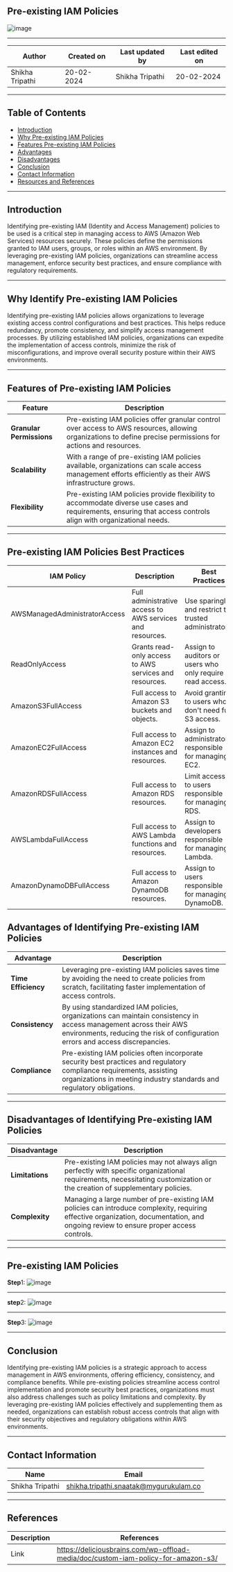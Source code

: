 ## Pre-existing IAM Policies
![image](https://github.com/avengers-p7/Documentation/assets/156056746/ef3954ab-e2ee-4310-b4ce-af2862ccd7f5)

***
| Author | Created on | Last updated by | Last edited on |
|--------|------------|-----------------|----------------|
|Shikha Tripathi| 20-02-2024 | Shikha Tripathi | 20-02-2024|

***
## Table of Contents
+ [Introduction](#Introduction)
+  [Why Pre-existing IAM Policies ](#WhyPre-existingIAMPolicies)
+ [Features Pre-existing IAM Policies ](#FeaturesPre-existingIAMPolicies)
+ [Advantages](#Advantages)
+ [Disadvantages](#Disadvantages)
+ [Conclusion](#Conclusion)
+ [Contact Information](#Contact-Information)
+ [Resources and References](#Resources-and-References)

***
## Introduction
Identifying pre-existing IAM (Identity and Access Management) policies to be used is a critical step in managing access to AWS (Amazon Web Services) resources securely. These policies define the permissions granted to IAM users, groups, or roles within an AWS environment. By leveraging pre-existing IAM policies, organizations can streamline access management, enforce security best practices, and ensure compliance with regulatory requirements.

***
## Why Identify Pre-existing IAM Policies
Identifying pre-existing IAM policies allows organizations to leverage existing access control configurations and best practices. This helps reduce redundancy, promote consistency, and simplify access management processes. By utilizing established IAM policies, organizations can expedite the implementation of access controls, minimize the risk of misconfigurations, and improve overall security posture within their AWS environments.

****
## Features of Pre-existing IAM Policies
| Feature	| Description |
|---------|-------------|
| **Granular Permissions**	| Pre-existing IAM policies offer granular control over access to AWS resources, allowing organizations to define precise permissions for actions and resources.|
| **Scalability**	 | With a range of pre-existing IAM policies available, organizations can scale access management efforts efficiently as their AWS infrastructure grows.|
| **Flexibility**| Pre-existing IAM policies provide flexibility to accommodate diverse use cases and requirements, ensuring that access controls align with organizational needs.|

***
## Pre-existing IAM Policies Best Practices
| IAM Policy	| Description |	Best Practices |
|-------------|-------------|----------------|
| AWSManagedAdministratorAccess	| Full administrative access to AWS services and resources.	| Use sparingly and restrict to trusted administrators.|
| ReadOnlyAccess | Grants read-only access to AWS services and resources.| Assign to auditors or users who only require read access.|
| AmazonS3FullAccess | Full access to Amazon S3 buckets and objects.| Avoid granting to users who don't need full S3 access.|
| AmazonEC2FullAccess | Full access to Amazon EC2 instances and resources.| Assign to administrators responsible for managing EC2.|
| AmazonRDSFullAccess | Full access to Amazon RDS resources.| Limit access to users responsible for managing RDS.|
| AWSLambdaFullAccess	| Full access to AWS Lambda functions and resources.| Assign to developers responsible for managing Lambda.|
| AmazonDynamoDBFullAccess | Full access to Amazon DynamoDB resources.| Assign to users responsible for managing DynamoDB.|
## Advantages of Identifying Pre-existing IAM Policies
| Advantage	| Description |
|-----------|-------------|
| **Time Efficiency**| Leveraging pre-existing IAM policies saves time by avoiding the need to create policies from scratch, facilitating faster implementation of access controls.|
| **Consistency**	| By using standardized IAM policies, organizations can maintain consistency in access management across their AWS environments, reducing the risk of configuration errors and access discrepancies.|
| **Compliance**	| Pre-existing IAM policies often incorporate security best practices and regulatory compliance requirements, assisting organizations in meeting industry standards and regulatory obligations.|

***
## Disadvantages of Identifying Pre-existing IAM Policies
| Disadvantage |	Description |
|--------------|--------------|
| **Limitations**	| Pre-existing IAM policies may not always align perfectly with specific organizational requirements, necessitating customization or the creation of supplementary policies.|
| **Complexity**	| Managing a large number of pre-existing IAM policies can introduce complexity, requiring effective organization, documentation, and ongoing review to ensure proper access controls.|


***
## Pre-existing IAM Policies
**Step**1: 
![image](https://github.com/avengers-p7/Documentation/assets/156056746/8cf615e0-1881-4e0e-829a-6bd9a3c5bf7a)
***
**step**2:
![image](https://github.com/avengers-p7/Documentation/assets/156056746/88763758-06f9-4ae2-a202-3fd1a7afc01a)

***
**Step**3: 
![image](https://github.com/avengers-p7/Documentation/assets/156056746/5cbe08ed-79c1-4fc4-aa0e-627f78067d73)
***

## Conclusion
Identifying pre-existing IAM policies is a strategic approach to access management in AWS environments, offering efficiency, consistency, and compliance benefits. While pre-existing policies streamline access control implementation and promote security best practices, organizations must also address challenges such as policy limitations and complexity. By leveraging pre-existing IAM policies effectively and supplementing them as needed, organizations can establish robust access controls that align with their security objectives and regulatory obligations within AWS environments.

***
## Contact Information

|     Name         | Email  |
| -----------------| ------------------------------------ |
| Shikha Tripathi   | shikha.tripathi.snaatak@mygurukulam.co |
***

## References

| Description                                   | References  
| --------------------------------------------  | -------------------------------------------------|
| Link |https://deliciousbrains.com/wp-offload-media/doc/custom-iam-policy-for-amazon-s3/|



